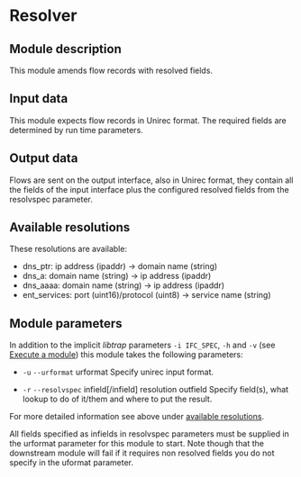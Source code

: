 # Resolver

## Module description

This module amends flow records with resolved fields.


## Input data

This module expects flow records in Unirec format. The required fields
are determined by run time parameters.


## Output data

Flows are sent on the output interface, also in Unirec format, they
contain all the fields of the input interface plus the configured
resolved fields from the resolvspec parameter.


## Available resolutions

These resolutions are available:

* dns_ptr: ip address (ipaddr) -> domain name (string)
* dns_a: domain name (string) -> ip address (ipaddr)
* dns_aaaa: domain name (string) -> ip address (ipaddr)
* ent_services: port (uint16)/protocol (uint8) -> service name
  (string)


## Module parameters

In addition to the implicit *libtrap* parameters `-i IFC_SPEC`, `-h`
and `-v` (see [Execute a
module](https://github.com/CESNET/Nemea#try-out-nemea-modules)) this
module takes the following parameters:

* `-u` `--urformat` urformat
  Specify unirec input format.

* `-r` `--resolvspec` infield[/infield] resolution outfield
  Specify field(s), what lookup to do of it/them and where to put the
  result.

For more detailed information see above under [available
resolutions](#available-resolutions).

All fields specified as infields in resolvspec parameters must be
supplied in the urformat parameter for this module to start. Note
though that the downstream module will fail if it requires non
resolved fields you do not specify in the uformat parameter.

<!--- Local variables: -->
<!--- mode: markdown; -->
<!--- mode: auto-fill; -->
<!--- mode: flyspell; -->
<!--- ispell-local-dictionary: "british"; -->
<!--- End: -->
